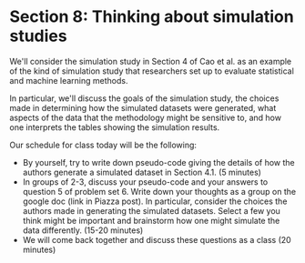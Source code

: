 # Section 8: Thinking about simulation studies

We'll consider the simulation study in Section 4 of Cao et al. as an example of the kind of simulation
study that researchers set up to evaluate statistical and machine learning methods.

In particular, we'll discuss the goals of the simulation study, the choices made in determining how 
the simulated datasets were generated, what aspects of the data that the methodology
might be sensitive to, and how one interprets the tables showing the simulation results.

Our schedule for class today will be the following:

 - By yourself, try to write down pseudo-code giving the details of how the authors generate a simulated dataset in Section 4.1. (5 minutes)
 - In groups of 2-3, discuss your pseudo-code and your answers to question 5 of problem set 6. Write down your thoughts as a group on the google doc (link in Piazza post). In particular, consider the choices the authors made in generating the simulated datasets. Select a few you think 
 might be important and brainstorm how one might simulate the data differently. (15-20 minutes)
 - We will come back together and discuss these questions as a class (20 minutes)
